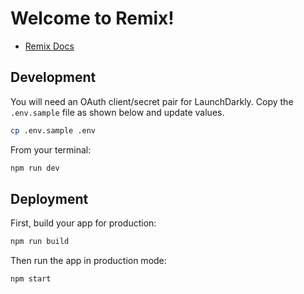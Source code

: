 # Welcome to Remix!

-   [Remix Docs](https://remix.run/docs)

## Development

You will need an OAuth client/secret pair for LaunchDarkly. Copy the `.env.sample` file as shown below and update values.

```sh
cp .env.sample .env
```

From your terminal:

```sh
npm run dev
```
## Deployment

First, build your app for production:

```sh
npm run build
```

Then run the app in production mode:

```sh
npm start
```